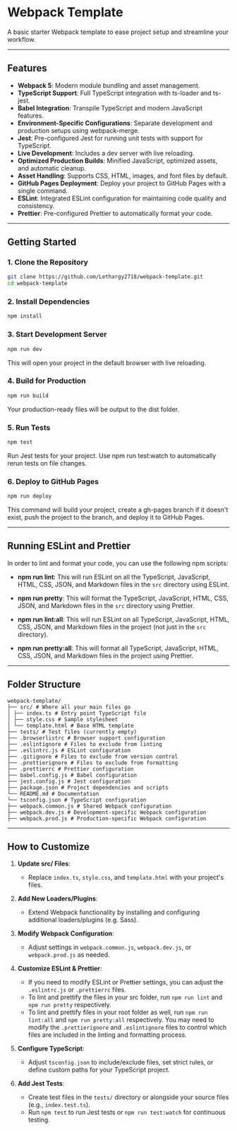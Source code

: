  # Webpack Template

A basic starter Webpack template to ease project setup and streamline your workflow.

---

## Features

- **Webpack 5**: Modern module bundling and asset management.
- **TypeScript Support**: Full TypeScript integration with ts-loader and ts-jest.
- **Babel Integration**: Transpile TypeScript and modern JavaScript features.
- **Environment-Specific Configurations**: Separate development and production setups using webpack-merge.
- **Jest**: Pre-configured Jest for running unit tests with support for TypeScript.
- **Live Development**: Includes a dev server with live reloading.
- **Optimized Production Builds**: Minified JavaScript, optimized assets, and automatic cleanup.
- **Asset Handling**: Supports CSS, HTML, images, and font files by default.
- **GitHub Pages Deployment**: Deploy your project to GitHub Pages with a single command.
- **ESLint**: Integrated ESLint configuration for maintaining code quality and consistency.
- **Prettier**: Pre-configured Prettier to automatically format your code.

---

## Getting Started

### 1. Clone the Repository

```bash
git clone https://github.com/Lethargy2718/webpack-template.git
cd webpack-template
```

### 2. Install Dependencies

```bash
npm install
```

### 3. Start Development Server

```bash
npm run dev
```

This will open your project in the default browser with live reloading.

### 4. Build for Production

```bash
npm run build
```

Your production-ready files will be output to the dist folder.

### 5. Run Tests

```bash
npm test
```

Run Jest tests for your project. Use npm run test:watch to automatically rerun tests on file changes.

### 6. Deploy to GitHub Pages

```bash
npm run deploy
```

This command will build your project, create a gh-pages branch if it doesn't exist, push the project to the branch, and deploy it to GitHub Pages.

---

## Running ESLint and Prettier

In order to lint and format your code, you can use the following npm scripts:

- **npm run lint**: This will run ESLint on all the TypeScript, JavaScript, HTML, CSS, JSON, and Markdown files in the `src` directory using ESLint.

- **npm run pretty**: This will format the TypeScript, JavaScript, HTML, CSS, JSON, and Markdown files in the `src` directory using Prettier.

- **npm run lint:all**: This will run ESLint on all TypeScript, JavaScript, HTML, CSS, JSON, and Markdown files in the project (not just in the `src` directory).

- **npm run pretty:all**: This will format all TypeScript, JavaScript, HTML, CSS, JSON, and Markdown files in the project using Prettier.

---

## Folder Structure

```
webpack-template/
├── src/ # Where all your main files go
│ ├── index.ts # Entry point TypeScript file
│ ├── style.css # Sample stylesheet
│ └── template.html # Base HTML template
├── tests/ # Test files (currently empty)
├── .browserlistrc # Browser support configuration
├── .eslintignore # Files to exclude from linting
├── .eslintrc.js # ESLint configuration
├── .gitignore # Files to exclude from version control
├── .prettierignore # Files to exclude from formatting
├── .prettierrc # Prettier configuration
├── babel.config.js # Babel configuration
├── jest.config.js # Jest configuration
├── package.json # Project dependencies and scripts
└── README.md # Documentation
└── tsconfig.json # TypeScript configuration
├── webpack.common.js # Shared Webpack configuration
├── webpack.dev.js # Development-specific Webpack configuration
├── webpack.prod.js # Production-specific Webpack configuration
```

---

## How to Customize

1. **Update src/ Files**:

    - Replace `index.ts`, `style.css`, and `template.html` with your project's files.

2. **Add New Loaders/Plugins**:

    - Extend Webpack functionality by installing and configuring additional loaders/plugins (e.g. Sass).

3. **Modify Webpack Configuration**:

    - Adjust settings in `webpack.common.js`, `webpack.dev.js`, or `webpack.prod.js` as needed.

4. **Customize ESLint & Prettier**:

    - If you need to modify ESLint or Prettier settings, you can adjust the `.eslintrc.js` or `.prettierrc` files.
    - To lint and prettify the files in your src folder, run `npm run lint` and `npm run pretty` respectively.
    - To lint and prettify files in your root folder as well, run `npm run lint:all` and `npm run pretty:all` respectively. You may need to modify the `.prettierignore` and `.eslintignore` files to control which files are included in the linting and formatting process.

5. **Configure TypeScript**:

    - Adjust `tsconfig.json` to include/exclude files, set strict rules, or define custom paths for your TypeScript project.

6. **Add Jest Tests**:

    - Create test files in the `tests/` directory or alongside your source files (e.g., `index.test.ts`).
    - Run `npm test` to run Jest tests or `npm run test:watch` for continuous testing.
